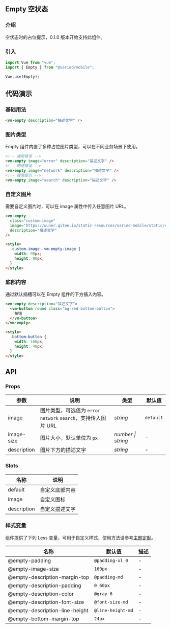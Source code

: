 ## Empty 空状态

### 介绍

空状态时的占位提示，0.1.0 版本开始支持此组件。

### 引入

```js
import Vue from "vue";
import { Empty } from "@varied/mobile";

Vue.use(Empty);
```

## 代码演示

### 基础用法

```html
<vm-empty description="描述文字" />
```

### 图片类型

Empty 组件内置了多种占位图片类型，可以在不同业务场景下使用。

```html
<!-- 通用错误 -->
<vm-empty image="error" description="描述文字" />
<!-- 网络错误 -->
<vm-empty image="network" description="描述文字" />
<!-- 搜索提示 -->
<vm-empty image="search" description="描述文字" />
```

### 自定义图片

需要自定义图片时，可以在 image 属性中传入任意图片 URL。

```html
<vm-empty
  class="custom-image"
  image="https://wuner.gitee.io/static-resources/varied-mobile/static/custom-empty-image.png"
  description="描述文字"
/>

<style>
  .custom-image .vm-empty-image {
    width: 90px;
    height: 90px;
  }
</style>
```

### 底部内容

通过默认插槽可以在 Empty 组件的下方插入内容。

```html
<vm-empty description="描述文字">
  <vm-button round class="bg-red bottom-button">
    按钮
  </vm-button>
</vm-empty>

<style>
  .bottom-button {
    width: 160px;
    height: 40px;
  }
</style>
```

## API

### Props

| 参数        | 说明                                                            | 类型               | 默认值    |
| ----------- | --------------------------------------------------------------- | ------------------ | --------- |
| image       | 图片类型，可选值为 `error` `network` `search`，支持传入图片 URL | _string_           | `default` |
| image-size  | 图片大小，默认单位为 `px`                                       | _number \| string_ | -         |
| description | 图片下方的描述文字                                              | _string_           | -         |

### Slots

| 名称        | 说明           |
| ----------- | -------------- |
| default     | 自定义底部内容 |
| image       | 自定义图标     |
| description | 自定义描述文字 |

### 样式变量

组件提供了下列 Less 变量，可用于自定义样式，使用方法请参考[主题定制](#/theme)。

| 名称                           | 默认值            | 描述 |
| ------------------------------ | ----------------- | ---- |
| @empty-padding                 | `@padding-xl 0`   | -    |
| @empty-image-size              | `160px`           | -    |
| @empty-description-margin-top  | `@padding-md`     | -    |
| @empty-description-padding     | `0 60px`          | -    |
| @empty-description-color       | `@gray-6`         | -    |
| @empty-description-font-size   | `@font-size-md`   | -    |
| @empty-description-line-height | `@line-height-md` | -    |
| @empty-bottom-margin-top       | `24px`            | -    |
